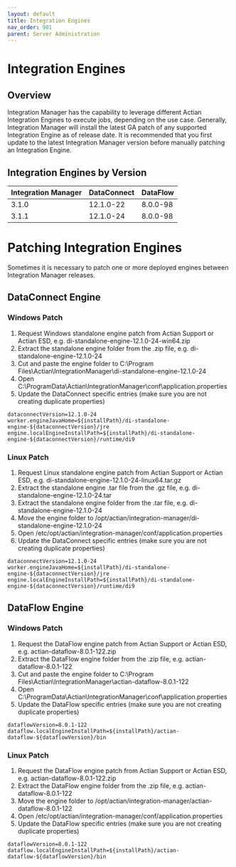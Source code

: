 ```yaml
---
layout: default
title: Integration Engines
nav_order: 901
parent: Server Administration
---
```

# Integration Engines

## Overview

Integration Manager has the capability to leverage different Actian Integration Engines to execute jobs, depending on the use case. Generally, Integration Manager will install the latest GA patch of any supported Integration Engine as of release date. It is recommended that you first update to the latest Integration Manager version before manually patching an Integration Engine.

## Integration Engines by Version

| Integration Manager | DataConnect | DataFlow |
| :------------------ | :---------- | :------- |
| 3.1.0               | 12.1.0-22   | 8.0.0-98 |
| 3.1.1				  | 12.1.0-24   | 8.0.0-98 |

# Patching Integration Engines

Sometimes it is necessary to patch one or more deployed engines between Integration Manager releases.

## DataConnect Engine

### Windows Patch
1. Request Windows standalone engine patch from Actian Support or Actian ESD, e.g. di-standalone-engine-12.1.0-24-win64.zip
2. Extract the standalone engine folder from the .zip file, e.g. di-standalone-engine-12.1.0-24
3. Cut and paste the engine folder to C:\Program Files\Actian\IntegrationManager\di-standalone-engine-12.1.0-24
4. Open C:\ProgramData\Actian\IntegrationManager\conf\application.properties
5. Update the DataConnect specific entries (make sure you are not creating duplicate properties)
```
dataconnectVersion=12.1.0-24
worker.engineJavaHome=${installPath}/di-standalone-engine-${dataconnectVersion}/jre
engine.localEngineInstallPath=${installPath}/di-standalone-engine-${dataconnectVersion}/runtime/di9
```

### Linux Patch
1. Request Linux standalone engine patch from Actian Support or Actian ESD, e.g. di-standalone-engine-12.1.0-24-linux64.tar.gz
2. Extract the standalone engine .tar file from the .gz file, e.g. di-standalone-engine-12.1.0-24.tar
3. Extract the standalone engine folder from the .tar file, e.g. di-standalone-engine-12.1.0-24
4. Move the engine folder to /opt/actian/integration-manager/di-standalone-engine-12.1.0-24
5. Open /etc/opt/actian/integration-manager/conf/application.properties
6. Update the DataConnect specific entries (make sure you are not creating duplicate properties)
```
dataconnectVersion=12.1.0-24
worker.engineJavaHome=${installPath}/di-standalone-engine-${dataconnectVersion}/jre
engine.localEngineInstallPath=${installPath}/di-standalone-engine-${dataconnectVersion}/runtime/di9
```

## DataFlow Engine

### Windows Patch
1. Request the DataFlow engine patch from Actian Support or Actian ESD, e.g. actian-dataflow-8.0.1-122.zip
2. Extract the DataFlow engine folder from the .zip file, e.g. actian-dataflow-8.0.1-122
3. Cut and paste the engine folder to C:\Program Files\Actian\IntegrationManager\actian-dataflow-8.0.1-122
4. Open C:\ProgramData\Actian\IntegrationManager\conf\application.properties
5. Update the DataFlow specific entries (make sure you are not creating duplicate properties)
```
dataflowVersion=8.0.1-122
dataflow.localEngineInstallPath=${installPath}/actian-dataflow-${dataflowVersion}/bin
```

### Linux Patch
1. Request the DataFlow engine patch from Actian Support or Actian ESD, e.g. actian-dataflow-8.0.1-122.zip
2. Extract the DataFlow engine folder from the .zip file, e.g. actian-dataflow-8.0.1-122
3. Move the engine folder to /opt/actian/integration-manager/actian-dataflow-8.0.1-122
4. Open /etc/opt/actian/integration-manager/conf/application.properties
5. Update the DataFlow specific entries (make sure you are not creating duplicate properties)
```
dataflowVersion=8.0.1-122
dataflow.localEngineInstallPath=${installPath}/actian-dataflow-${dataflowVersion}/bin
```